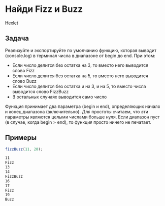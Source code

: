 # Найди Fizz и Buzz

[Hexlet](https://ru.hexlet.io/challenges/intro_to_programming_fizzbuzz_exercise)

## Задача

Реализуйте и экспортируйте по умолчанию функцию, которая выводит (console.log) в терминал числа в диапазоне от begin до end. При этом:

- Если число делится без остатка на 3, то вместо него выводится слово Fizz
- Если число делится без остатка на 5, то вместо него выводится слово Buzz
- Если число делится без остатка и на 3, и на 5, то вместо числа выводится слово FizzBuzz
- В остальных случаях выводится само число

Функция принимает два параметра (begin и end), определяющих начало и конец диапазона (включительно). Для простоты считаем, что эти параметры являются целыми числами больше нуля. Если диапазон пуст (в случае, когда begin > end), то функция просто ничего не печатает.

## Примеры

```js
fizzBuzz(11, 20);
```

```bash
11
Fizz
13
14
FizzBuzz
16
17
Fizz
19
Buzz
```